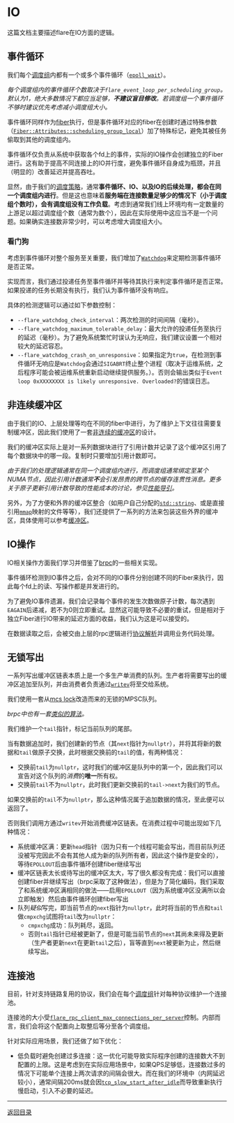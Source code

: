 # IO

这篇文档主要描述flare在IO方面的逻辑。

## 事件循环

我们每个[调度组](fiber-scheduling.md)内都有一个或多个事件循环（[`epoll_wait`](https://man7.org/linux/man-pages/man2/epoll_wait.2.html)）。

*每个调度组内的事件循环个数取决于`flare_event_loop_per_scheduling_group`。默认为1，绝大多数情况下都应当足够，**不建议盲目修改**。若调度组一个事件循环不够时建议优先考虑减小调度组大小。*

事件循环同样作为[fiber](fiber.md)执行，但是事件循环对应的fiber在创建时通过特殊参数（[`Fiber::Attributes::scheduling_group_local`](../fiber/fiber.h)）加了特殊标记，避免其被任务偷取到其他的调度组内。

事件循环仅负责从系统中获取各个fd上的事件，实际的IO操作会创建独立的Fiber进行。这有助于提高不同连接上的IO并行度，避免事件循环自身成为瓶颈，并且（明显的）改善延迟并提高吞吐。

显然，由于我们的[调度策略](fiber-scheduling.md)，通常**事件循环、IO、以及IO的后续处理，都会在同一个调度组内进行**。但是这也意味着**服务端在连接数量足够少的情况下（小于调度组个数时），会有调度组没有工作负载**。考虑到通常我们线上环境均有一定数量的上游足以超过调度组个数（通常为数个），因此在实际使用中这应当不是一个问题。如果确实连接数非常少时，可以考虑增大调度组大小。

### 看门狗

考虑到事件循环对整个服务至关重要，我们增加了[`Watchdog`](io/../../io/detail/watchdog.h)来定期检测事件循环是否正常。

实现而言，我们通过投递任务至事件循环并等待其执行来判定事件循环是否正常。如果投递的任务长期没有执行，我们认为事件循环没有响应。

具体的检测逻辑可以通过如下参数控制：

- `--flare_watchdog_check_interval`：两次检测的时间间隔（毫秒）。
- `--flare_watchdog_maximum_tolerable_delay`：最大允许的投递任务至执行的延迟（毫秒）。为了避免系统繁忙时误认为无响应，我们建议设置一个相对较大的延迟容忍。
- `--flare_watchdog_crash_on_unresponsive`：如果指定为`true`，在检测到事件循环无响应是`Watchdog`会通过`SIGABRT`终止整个进程（取决于运维系统，之后程序可能会被运维系统重新启动继续提供服务。）。否则会输出类似于`Event loop 0xXXXXXXXX is likely unresponsive. Overloaded?`的错误日志。

## 非连续缓冲区

由于我们的IO、上层处理等均在不同的fiber中进行，为了维护上下文往往需要复制缓冲区，因此我们使用了一套[非连续的缓冲区](../base/buffer.h)的设计。

我们的缓冲区实际上是对一系列数据块进行了引用计数并记录了这个缓冲区引用了每个数据块中的哪一段。复制时只要增加引用计数即可。

*由于我们的处理逻辑通常在同一个调度组内进行，而调度组通常绑定至某个NUMA节点，因此引用计数通常**不**会引发昂贵的跨节点的缓存连贯性消息。更多关于原子更新引用计数导致的性能成本的讨论，参见[性能导引](performance-guide.md)。*

另外，为了方便和外界的缓冲区整合（如用户自己分配的[`std::string`](https://en.cppreference.com/w/cpp/string/basic_string)、或是直接引用[`mmap`](https://man7.org/linux/man-pages/man2/mmap.2.html)映射的文件等等），我们还提供了一系列的方法来包装这些外界的缓冲区，具体使用可以参考[缓冲区](buffer.md)。

## IO操作

IO相关操作方面我们学习并借鉴了[brpc](https://github.com/apache/incubator-brpc/blob/master/docs/cn/io.md)的一些相关实现。

事件循环检测到IO事件之后，会对不同的IO事件分别创建不同的Fiber来执行，因此每个fd上的读、写操作都是并发进行的。

为了避免IO事件遗漏，我们会记录每个事件的发生次数做原子计数，每次遇到`EAGAIN`后递减，若不为0则立即重试。显然这可能导致不必要的重试，但是相对于独立Fiber进行IO带来的延迟方面的收益，我们认为这是可以接受的。

在数据读取之后，会被交由上层的rpc逻辑进行[协议解析](protocol.md)并调用业务代码处理。

## 无锁写出

一系列写出缓冲区链表本质上是一个多生产单消费的队列。生产者将需要写出的缓冲区追加至队列，并由消费者负责通过[`writev`](https://linux.die.net/man/2/writev)将至交给系统。

我们使用一套从[mcs lock](https://lwn.net/Articles/590243/)改造而来的无锁的MPSC队列。

*brpc中也有一套[类似的算法](https://github.com/apache/incubator-brpc/blob/master/docs/cn/io.md#%E5%8F%91%E6%B6%88%E6%81%AF)。*

我们维护一个`tail`指针，标记当前队列的尾部。

当有数据追加时，我们创建新的节点（其`next`指针为`nullptr`），并将其将新的数据和`tail`做原子交换，此时根据交换前的`tail`的值，有两种情况：

- 交换前`tail`为`nullptr`，这时我们的缓冲区是队列中的第一个，因此我们可以宣告对这个队列的*消费*的**唯一**所有权。
- 交换前`tail`不为`nullptr`，此时我们更新交换前的`tail->next`为我们的节点。

如果交换前的`tail`不为`nullptr`，那么这种情况属于追加数据的情况，至此便可以返回了。

否则我们调用方通过`writev`开始消费缓冲区链表。在消费过程中可能出现如下几种情况：

- 系统缓冲区满：更新`head`指针（因为只有一个线程可能会写出，而目前队列还没被写完因此不会有其他人成为新的队列所有者，因此这个操作是安全的），等待`EPOLLOUT`后由事件循环创建fiber继续写出
- 缓冲区链表太长或待写出的缓冲区太大，写了很久都没有完成：我们可以直接创建fiber并继续写出（brpc采取了这种做法），但是为了简化编码，我们采取了和系统缓冲区满相同的做法——启用`EPOLLOUT`（因为系统缓冲区没满所以会立即触发）然后由事件循环创建fiber写出
- 队列*疑似*写完，即当前节点的`next`指针为`nullptr`，此时将当前的节点和`tail`做`cmpxchg`试图将`tail`改为`nullptr`：
  - `cmpxchg`成功：队列耗尽，返回。
  - 否则`tail`指针已经被更新了，但是可能当前节点的`next`其尚未来得及更新（生产者更新`next`在更新`tail`之后），盲等直到`next`被更新为止，然后继续写出。

## 连接池

目前，针对支持链路复用的协议，我们会在每个[调度组](scheduling-group.md)针对每种协议维护一个连接池。

连接池的大小受[`flare_rpc_client_max_connections_per_server`](../rpc/internal/stream_call_gate_pool.cc)控制。内部而言，我们会将这个配置向上取整后等分至各个调度组。

针对实际应用场景，我们还做了如下优化：

- 低负载时避免创建过多连接：这一优化可能导致实际程序创建的连接数大不到配置的上限。这是考虑到在实际应用场景中，如果QPS足够低，连接数过多的情况下可能单个连接上两次请求的间隔会很大。而在我们的环境中（内网延迟较小），通常间隔200ms就会因[`tcp_slow_start_after_idle`](https://www.kernel.org/doc/Documentation/networking/ip-sysctl.txt)而导致重新执行慢启动，引入不必要的延迟。

---
[返回目录](README.md)
